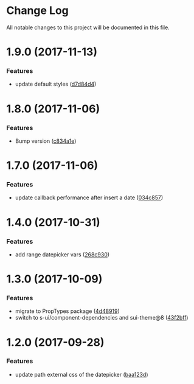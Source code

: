 # Change Log

All notable changes to this project will be documented in this file.

<a name="1.9.0"></a>
# 1.9.0 (2017-11-13)


### Features

* update default styles ([d7d84d4](https://github.com/SUI-Components/sui-components/commit/d7d84d4))



<a name="1.8.0"></a>
# 1.8.0 (2017-11-06)


### Features

* Bump version ([c834a1e](https://github.com/SUI-Components/sui-components/commit/c834a1e))



<a name="1.7.0"></a>
# 1.7.0 (2017-11-06)


### Features

* update callback performance after insert a date ([034c857](https://github.com/SUI-Components/sui-components/commit/034c857))



<a name="1.4.0"></a>
# 1.4.0 (2017-10-31)


### Features

* add range datepicker vars ([268c930](https://github.com/SUI-Components/sui-components/commit/268c930))



<a name="1.3.0"></a>
# 1.3.0 (2017-10-09)


### Features

* migrate to PropTypes package ([4d48919](https://github.com/SUI-Components/sui-components/commit/4d48919))
* switch to s-ui/component-dependencies and sui-theme@8 ([43f2bff](https://github.com/SUI-Components/sui-components/commit/43f2bff))



<a name="1.2.0"></a>
# 1.2.0 (2017-09-28)


### Features

* update path external css of the datepicker ([baa123d](https://github.com/SUI-Components/sui-components/commit/baa123d))



